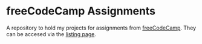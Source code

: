 # freeCodeCamp Assignments

A repository to hold my projects for assignments from [freeCodeCamp](https://freecodecamp.org). They can be accesed via the [listing page](https://ettmetal.github.io/fcc-assignments/).
